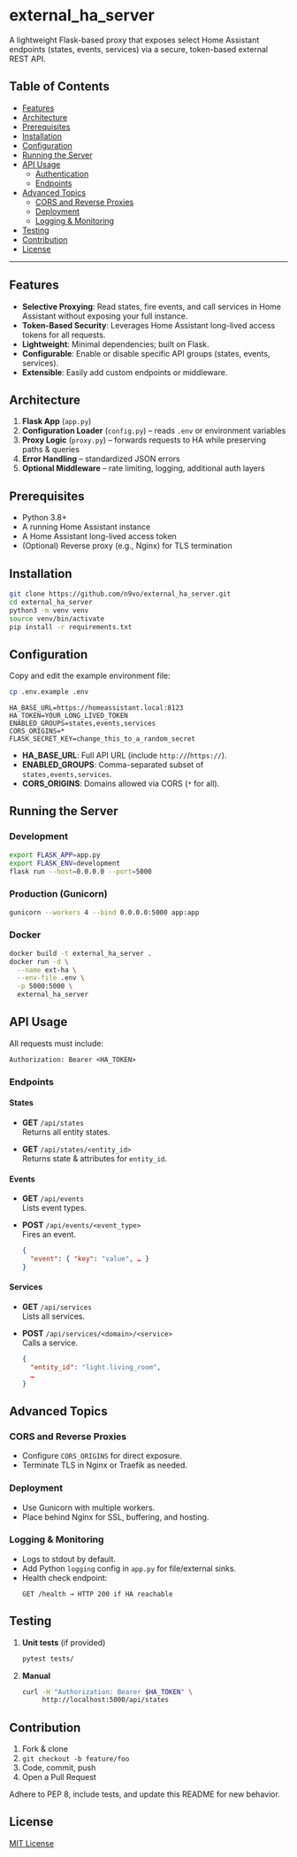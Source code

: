 # external_ha_server

A lightweight Flask-based proxy that exposes select Home Assistant endpoints (states, events, services) via a secure, token-based external REST API.

## Table of Contents

- [Features](#features)  
- [Architecture](#architecture)  
- [Prerequisites](#prerequisites)  
- [Installation](#installation)  
- [Configuration](#configuration)  
- [Running the Server](#running-the-server)  
- [API Usage](#api-usage)  
  - [Authentication](#authentication)  
  - [Endpoints](#endpoints)  
- [Advanced Topics](#advanced-topics)  
  - [CORS and Reverse Proxies](#cors-and-reverse-proxies)  
  - [Deployment](#deployment)  
  - [Logging & Monitoring](#logging--monitoring)  
- [Testing](#testing)  
- [Contribution](#contribution)  
- [License](#license)  

---

## Features

- **Selective Proxying**: Read states, fire events, and call services in Home Assistant without exposing your full instance.  
- **Token-Based Security**: Leverages Home Assistant long-lived access tokens for all requests.  
- **Lightweight**: Minimal dependencies; built on Flask.  
- **Configurable**: Enable or disable specific API groups (states, events, services).  
- **Extensible**: Easily add custom endpoints or middleware.

## Architecture

1. **Flask App** (`app.py`)  
2. **Configuration Loader** (`config.py`) – reads `.env` or environment variables  
3. **Proxy Logic** (`proxy.py`) – forwards requests to HA while preserving paths & queries  
4. **Error Handling** – standardized JSON errors  
5. **Optional Middleware** – rate limiting, logging, additional auth layers

## Prerequisites

- Python 3.8+  
- A running Home Assistant instance  
- A Home Assistant long-lived access token  
- (Optional) Reverse proxy (e.g., Nginx) for TLS termination

## Installation

```bash
git clone https://github.com/n9vo/external_ha_server.git
cd external_ha_server
python3 -m venv venv
source venv/bin/activate
pip install -r requirements.txt
```

## Configuration

Copy and edit the example environment file:

```bash
cp .env.example .env
```

```dotenv
HA_BASE_URL=https://homeassistant.local:8123
HA_TOKEN=YOUR_LONG_LIVED_TOKEN
ENABLED_GROUPS=states,events,services
CORS_ORIGINS=*
FLASK_SECRET_KEY=change_this_to_a_random_secret
```

- **HA_BASE_URL**: Full API URL (include `http://`/`https://`).  
- **ENABLED_GROUPS**: Comma-separated subset of `states,events,services`.  
- **CORS_ORIGINS**: Domains allowed via CORS (`*` for all).  

## Running the Server

### Development

```bash
export FLASK_APP=app.py
export FLASK_ENV=development
flask run --host=0.0.0.0 --port=5000
```

### Production (Gunicorn)

```bash
gunicorn --workers 4 --bind 0.0.0.0:5000 app:app
```

### Docker

```bash
docker build -t external_ha_server .
docker run -d \
  --name ext-ha \
  --env-file .env \
  -p 5000:5000 \
  external_ha_server
```

## API Usage

All requests must include:

```
Authorization: Bearer <HA_TOKEN>
```

### Endpoints

#### States

- **GET** `/api/states`  
  Returns all entity states.

- **GET** `/api/states/<entity_id>`  
  Returns state & attributes for `entity_id`.

#### Events

- **GET** `/api/events`  
  Lists event types.

- **POST** `/api/events/<event_type>`  
  Fires an event.  
  ```json
  {
    "event": { "key": "value", … }
  }
  ```

#### Services

- **GET** `/api/services`  
  Lists all services.

- **POST** `/api/services/<domain>/<service>`  
  Calls a service.  
  ```json
  {
    "entity_id": "light.living_room",
    …
  }
  ```

## Advanced Topics

### CORS and Reverse Proxies

- Configure `CORS_ORIGINS` for direct exposure.  
- Terminate TLS in Nginx or Traefik as needed.

### Deployment

- Use Gunicorn with multiple workers.  
- Place behind Nginx for SSL, buffering, and hosting.

### Logging & Monitoring

- Logs to stdout by default.  
- Add Python `logging` config in `app.py` for file/external sinks.  
- Health check endpoint:  
  ```
  GET /health → HTTP 200 if HA reachable
  ```

## Testing

1. **Unit tests** (if provided)  
   ```bash
   pytest tests/
   ```
2. **Manual**  
   ```bash
   curl -H "Authorization: Bearer $HA_TOKEN" \
        http://localhost:5000/api/states
   ```

## Contribution

1. Fork & clone  
2. `git checkout -b feature/foo`  
3. Code, commit, push  
4. Open a Pull Request  

Adhere to PEP 8, include tests, and update this README for new behavior.

## License

[MIT License](LICENSE)
